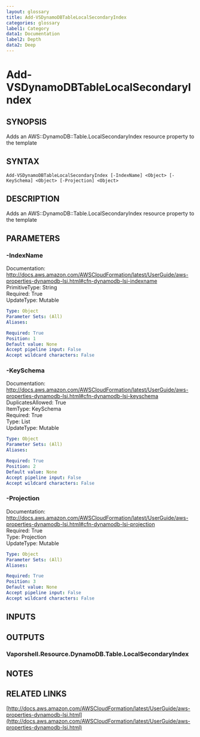 ```yaml
---
layout: glossary
title: Add-VSDynamoDBTableLocalSecondaryIndex
categories: glossary
label1: Category
data1: Documentation
label2: Depth
data2: Deep
---
```


# Add-VSDynamoDBTableLocalSecondaryIndex

## SYNOPSIS
Adds an AWS::DynamoDB::Table.LocalSecondaryIndex resource property to the template

## SYNTAX

```
Add-VSDynamoDBTableLocalSecondaryIndex [-IndexName] <Object> [-KeySchema] <Object> [-Projection] <Object>
```

## DESCRIPTION
Adds an AWS::DynamoDB::Table.LocalSecondaryIndex resource property to the template

## PARAMETERS

### -IndexName
Documentation: http://docs.aws.amazon.com/AWSCloudFormation/latest/UserGuide/aws-properties-dynamodb-lsi.html#cfn-dynamodb-lsi-indexname    
PrimitiveType: String    
Required: True    
UpdateType: Mutable

```yaml
Type: Object
Parameter Sets: (All)
Aliases: 

Required: True
Position: 1
Default value: None
Accept pipeline input: False
Accept wildcard characters: False
```

### -KeySchema
Documentation: http://docs.aws.amazon.com/AWSCloudFormation/latest/UserGuide/aws-properties-dynamodb-lsi.html#cfn-dynamodb-lsi-keyschema    
DuplicatesAllowed: True    
ItemType: KeySchema    
Required: True    
Type: List    
UpdateType: Mutable

```yaml
Type: Object
Parameter Sets: (All)
Aliases: 

Required: True
Position: 2
Default value: None
Accept pipeline input: False
Accept wildcard characters: False
```

### -Projection
Documentation: http://docs.aws.amazon.com/AWSCloudFormation/latest/UserGuide/aws-properties-dynamodb-lsi.html#cfn-dynamodb-lsi-projection    
Required: True    
Type: Projection    
UpdateType: Mutable

```yaml
Type: Object
Parameter Sets: (All)
Aliases: 

Required: True
Position: 3
Default value: None
Accept pipeline input: False
Accept wildcard characters: False
```

## INPUTS

## OUTPUTS

### Vaporshell.Resource.DynamoDB.Table.LocalSecondaryIndex

## NOTES

## RELATED LINKS

[http://docs.aws.amazon.com/AWSCloudFormation/latest/UserGuide/aws-properties-dynamodb-lsi.html](http://docs.aws.amazon.com/AWSCloudFormation/latest/UserGuide/aws-properties-dynamodb-lsi.html)

